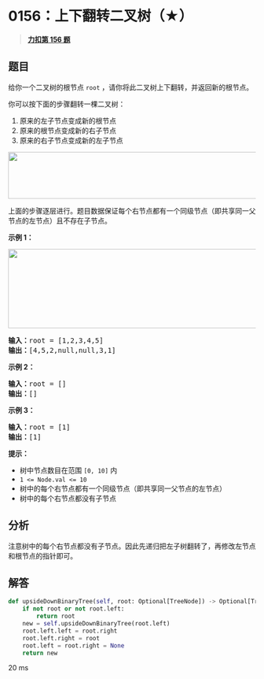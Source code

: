 # 0156：上下翻转二叉树（★）


> <u>**[力扣第 156 题](https://leetcode.cn/problems/binary-tree-upside-down/)**</u>

## 题目

<p>给你一个二叉树的根节点 <code>root</code> ，请你将此二叉树上下翻转，并返回新的根节点。</p>

<p>你可以按下面的步骤翻转一棵二叉树：</p>

<ol>
<li>原来的左子节点变成新的根节点</li>
<li>原来的根节点变成新的右子节点</li>
<li>原来的右子节点变成新的左子节点</li>
</ol>
<img alt="" src="https://assets.leetcode.com/uploads/2020/08/29/main.jpg" style="width: 600px; height: 95px;" />
<p>上面的步骤逐层进行。题目数据保证每个右节点都有一个同级节点（即共享同一父节点的左节点）且不存在子节点。</p>



<p><strong>示例 1：</strong></p>
<img alt="" src="https://assets.leetcode.com/uploads/2020/08/29/updown.jpg" style="width: 800px; height: 161px;" />
<pre>
<strong>输入：</strong>root = [1,2,3,4,5]
<strong>输出：</strong>[4,5,2,null,null,3,1]
</pre>

<p><strong>示例 2：</strong></p>

<pre>
<strong>输入：</strong>root = []
<strong>输出：</strong>[]
</pre>

<p><strong>示例 3：</strong></p>

<pre>
<strong>输入：</strong>root = [1]
<strong>输出：</strong>[1]
</pre>



<p><strong>提示：</strong></p>

<ul>
<li>树中节点数目在范围 <code>[0, 10]</code> 内</li>
<li><code>1 &lt;= Node.val &lt;= 10</code></li>
<li>树中的每个右节点都有一个同级节点（即共享同一父节点的左节点）</li>
<li>树中的每个右节点都没有子节点</li>
</ul>


## 分析

注意树中的每个右节点都没有子节点。因此先递归把左子树翻转了，再修改左节点和根节点的指针即可。

## 解答

```python
def upsideDownBinaryTree(self, root: Optional[TreeNode]) -> Optional[TreeNode]:
    if not root or not root.left:
        return root
    new = self.upsideDownBinaryTree(root.left)
    root.left.left = root.right
    root.left.right = root
    root.left = root.right = None
    return new
```
20 ms


